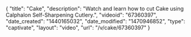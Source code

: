 {
    "title": "Cake",
    "description": "Watch and learn how to cut Cake using Calphalon Self-Sharpening Cutlery.",
    "videoid": "67360397",
    "date_created": "1440165032",
    "date_modified": "1470946852",
    "type": "captivate",
    "layout": "video",
    "url": "\/v\/cake\/67360397"
}